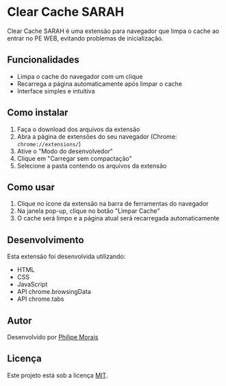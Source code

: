 # Clear Cache SARAH

Clear Cache SARAH é uma extensão para navegador que limpa o cache ao entrar no PE WEB, evitando problemas de inicialização.

## Funcionalidades

- Limpa o cache do navegador com um clique
- Recarrega a página automaticamente após limpar o cache
- Interface simples e intuitiva

## Como instalar

1. Faça o download dos arquivos da extensão
2. Abra a página de extensões do seu navegador (Chrome: `chrome://extensions/`)
3. Ative o "Modo do desenvolvedor"
4. Clique em "Carregar sem compactação"
5. Selecione a pasta contendo os arquivos da extensão

## Como usar

1. Clique no ícone da extensão na barra de ferramentas do navegador
2. Na janela pop-up, clique no botão "Limpar Cache"
3. O cache será limpo e a página atual será recarregada automaticamente

## Desenvolvimento

Esta extensão foi desenvolvida utilizando:

- HTML
- CSS
- JavaScript
- API chrome.browsingData
- API chrome.tabs

## Autor

Desenvolvido por [Philipe Morais](https://github.com/PhMoraiis)

## Licença

Este projeto está sob a licença [MIT](https://opensource.org/licenses/MIT).

